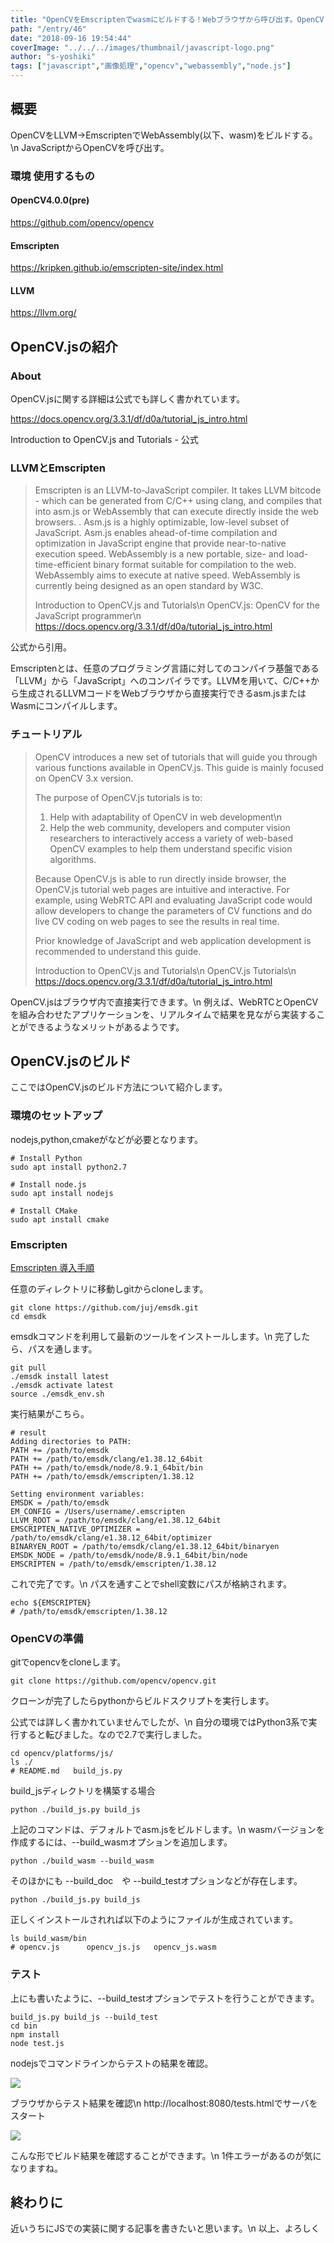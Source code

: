 ```yaml
---
title: "OpenCVをEmscriptenでwasmにビルドする！Webブラウザから呼び出す。OpenCV.js"
path: "/entry/46"
date: "2018-09-16 19:54:44"
coverImage: "../../../images/thumbnail/javascript-logo.png"
author: "s-yoshiki"
tags: ["javascript","画像処理","opencv","webassembly","node.js"]
---
```


## 概要

OpenCVをLLVM→EmscriptenでWebAssembly(以下、wasm)をビルドする。\n
JavaScriptからOpenCVを呼び出す。

### 環境 使用するもの

#### OpenCV4.0.0(pre)

https://github.com/opencv/opencv

#### Emscripten

https://kripken.github.io/emscripten-site/index.html

#### LLVM

https://llvm.org/

## OpenCV.jsの紹介

### About

OpenCV.jsに関する詳細は公式でも詳しく書かれています。

https://docs.opencv.org/3.3.1/df/d0a/tutorial_js_intro.html

Introduction to OpenCV.js and Tutorials - 公式

### LLVMとEmscripten

<blockquote>

Emscripten is an LLVM-to-JavaScript compiler. It takes LLVM bitcode - which can be generated from C/C++ using clang, and compiles that into asm.js or WebAssembly that can execute directly inside the web browsers. . Asm.js is a highly optimizable, low-level subset of JavaScript. Asm.js enables ahead-of-time compilation and optimization in JavaScript engine that provide near-to-native execution speed. WebAssembly is a new portable, size- and load-time-efficient binary format suitable for compilation to the web. WebAssembly aims to execute at native speed. WebAssembly is currently being designed as an open standard by W3C.

Introduction to OpenCV.js and Tutorials\n
OpenCV.js: OpenCV for the JavaScript programmer\n
https://docs.opencv.org/3.3.1/df/d0a/tutorial_js_intro.html

</blockquote>
公式から引用。

Emscriptenとは、任意のプログラミング言語に対してのコンパイラ基盤である「LLVM」から「JavaScript」へのコンパイラです。LLVMを用いて、C/C++から生成されるLLVMコードをWebブラウザから直接実行できるasm.jsまたはWasmにコンパイルします。

### チュートリアル

<blockquote>
OpenCV introduces a new set of tutorials that will guide you through various functions available in OpenCV.js. This guide is mainly focused on OpenCV 3.x version.

The purpose of OpenCV.js tutorials is to:

1. Help with adaptability of OpenCV in web development\n
2. Help the web community, developers and computer vision researchers to interactively access a variety of web-based OpenCV examples to help them understand specific vision algorithms.

Because OpenCV.js is able to run directly inside browser, the OpenCV.js tutorial web pages are intuitive and interactive. For example, using WebRTC API and evaluating JavaScript code would allow developers to change the parameters of CV functions and do live CV coding on web pages to see the results in real time.

Prior knowledge of JavaScript and web application development is recommended to understand this guide.

Introduction to OpenCV.js and Tutorials\n
OpenCV.js Tutorials\n
https://docs.opencv.org/3.3.1/df/d0a/tutorial_js_intro.html

</blockquote>
OpenCV.jsはブラウザ内で直接実行できます。\n
例えば、WebRTCとOpenCVを組み合わせたアプリケーションを、リアルタイムで結果を見ながら実装することができるようなメリットがあるようです。

## OpenCV.jsのビルド

ここではOpenCV.jsのビルド方法について紹介します。

### 環境のセットアップ

nodejs,python,cmakeがなどが必要となります。

```
# Install Python
sudo apt install python2.7

# Install node.js
sudo apt install nodejs

# Install CMake
sudo apt install cmake
```

### Emscripten

<a href="https://kripken.github.io/emscripten-site/docs/getting_started/downloads.html">Emscripten 導入手順</a>

任意のディレクトリに移動しgitからcloneします。

```
git clone https://github.com/juj/emsdk.git
cd emsdk
```

emsdkコマンドを利用して最新のツールをインストールします。\n
完了したら、パスを通します。

```
git pull
./emsdk install latest
./emsdk activate latest
source ./emsdk_env.sh
```

実行結果がこちら。

```
# result
Adding directories to PATH:
PATH += /path/to/emsdk
PATH += /path/to/emsdk/clang/e1.38.12_64bit
PATH += /path/to/emsdk/node/8.9.1_64bit/bin
PATH += /path/to/emsdk/emscripten/1.38.12

Setting environment variables:
EMSDK = /path/to/emsdk
EM_CONFIG = /Users/username/.emscripten
LLVM_ROOT = /path/to/emsdk/clang/e1.38.12_64bit
EMSCRIPTEN_NATIVE_OPTIMIZER = /path/to/emsdk/clang/e1.38.12_64bit/optimizer
BINARYEN_ROOT = /path/to/emsdk/clang/e1.38.12_64bit/binaryen
EMSDK_NODE = /path/to/emsdk/node/8.9.1_64bit/bin/node
EMSCRIPTEN = /path/to/emsdk/emscripten/1.38.12
```

これで完了です。\n
パスを通すことでshell変数にパスが格納されます。

```
echo ${EMSCRIPTEN}
# /path/to/emsdk/emscripten/1.38.12
```

### OpenCVの準備

gitでopencvをcloneします。

```
git clone https://github.com/opencv/opencv.git
```

クローンが完了したらpythonからビルドスクリプトを実行します。

公式では詳しく書かれていませんでしたが、\n
自分の環境ではPython3系で実行すると転びました。なので2.7で実行しました。

```
cd opencv/platforms/js/
ls ./
# README.md   build_js.py
```

build_jsディレクトリを構築する場合

```
python ./build_js.py build_js
```

上記のコマンドは、デフォルトでasm.jsをビルドします。\n
wasmバージョンを作成するには、--build_wasmオプションを追加します。

```
python ./build_wasm --build_wasm
```

そのほかにも --build_doc　や --build_testオプションなどが存在します。

```
python ./build_js.py build_js
```

正しくインストールされれば以下のようにファイルが生成されています。

```
ls build_wasm/bin
# opencv.js      opencv_js.js   opencv_js.wasm
```

### テスト

上にも書いたように、--build_testオプションでテストを行うことができます。

```
build_js.py build_js --build_test
cd bin
npm install
node test.js
```

nodejsでコマンドラインからテストの結果を確認。

<img src="https://pbs.twimg.com/media/DnNZ_LrVYAENxxV.jpg">

ブラウザからテスト結果を確認\n
http://localhost:8080/tests.htmlでサーバをスタート

<img src="https://pbs.twimg.com/media/DnNaCFLU8AEL7sC.jpg">

こんな形でビルド結果を確認することができます。\n
1件エラーがあるのが気になりますね。

## 終わりに

近いうちにJSでの実装に関する記事を書きたいと思います。\n
以上、よろしく
